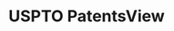 ---
layout: default
bigquery: https://console.cloud.google.com/bigquery?p=patents-public-data&d=patentsview&page=dataset
citation: Attribution should be given to PatentsView for use, distribution, or derivative
  works.
code: https://github.com/CSSIP-AIR/PatentsView-Code-Snippets/
contributors: USPTO
cost: None
description: 'PatentsView includes US patent data including raw data (summaries, applications,
  pregrant applications), disambugations of inventors and assignees, and inventor
  gender estimates.  Also foreign priority data, # of figures and sheets, and government
  interest statements.'
documentation: https://patentsview.org/query/builder-faqs
last_edit: Mon, 04 Apr 2022 19:02:57 GMT
location: https://patentsview.org/
maintained_by: USPTO
record_creation_timestamp: 12/2/2020 17:20:46
schema_fields: '[''rule_47'', ''kind'', ''withdrawn'', ''date'', ''disamb_inventor_id_20171226'',
  ''disamb_inventor_id_20190820'', ''id'', ''disamb_inventor_id_20200929'', ''disamb_assignee_id_20200630'',
  ''doctype'', ''level_two'', ''f371_date'', ''title'', ''citation_id'', ''dependent'',
  ''ipc_class'', ''state_fips'', ''male'', ''lname'', ''contract_award_number'', ''longitude'',
  ''num_figures'', ''variety'', ''subgroup_id'', ''classification_status'', ''disamb_assignee_id_20191008'',
  ''disamb_inventor_id_20170808'', ''name_first'', ''term_extension'', ''main_group'',
  ''disamb_inventor_id_20180528'', ''lawyer_id'', ''county'', ''role'', ''filename'',
  ''designation'', ''f102_date'', ''location_id'', ''ipc_version_indicator'', ''state'',
  ''latin_name'', ''num_claims'', ''application_id'', ''subclass'', ''fname'', ''disamb_assignee_id_20190312'',
  ''applicant_type'', ''disamb_inventor_id_20190312'', ''latitude'', ''organization_id'',
  ''status'', ''level_three'', ''reldocno'', ''subsection_id'', ''subclass_id'', ''disamb_inventor_id_20181127'',
  ''name'', ''category'', ''_371_date'', ''section_id'', ''rawinventor_id'', ''disamb_assignee_id_20200331'',
  ''disamb_inventor_id_20201229'', ''abstract'', ''disamb_assignee_id_20190820'',
  ''latlong'', ''length'', ''disamb_inventor_id_20191231'', ''group'', ''classification_value'',
  ''rel_id'', ''country_transformed'', ''disamb_inventor_id_20200331'', ''city'',
  ''classification_level'', ''attribution_status'', ''patent_id'', ''organization'',
  ''county_fips'', ''type'', ''name_last'', ''disamb_assignee_id_20191231'', ''relkind'',
  ''sequence'', ''text'', ''symbol_position'', ''disamb_assignee_id_20181127'', ''deceased'',
  ''category_id'', ''subgroup'', ''gi_statement'', ''disamb_inventor_id_20170307'',
  ''num'', ''rawlocation_id'', ''number'', ''country'', ''uuid'', ''disamb_inventor_id_20171003'',
  ''series_code'', ''classification_data_source'', ''doc_type'', ''inventor_id'',
  ''publication_number'', ''disamb_assignee_id_20200929'', ''term_disclaimer'', ''field_title'',
  ''sector_title'', ''male_flag'', ''num_sheets'', ''subcategory_id'', ''exemplary'',
  ''assignee_id'', ''disamb_inventor_id_20191008'', ''group_id'', ''rawassignee_id'',
  ''disamb_inventor_id_20200630'', ''disclaimer_date'', ''mainclass_id'', ''level_one'',
  ''section'', ''action_date'', ''term_grant'', ''field_id'', ''_102_date'', ''lapse_of_patent'']'
shortname: patentsview
tags:
- disambiguation
- United States
- gender
terms_of_use: Creative Commons Attribution 4.0 International License.
timeframe: 1963-1999
title: USPTO PatentsView
uuid: cf1780b1-e265-4e49-8d1d-83b9cfe0fd9a
---